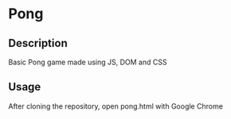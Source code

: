 # Pong
## Description
Basic Pong game made using JS, DOM and CSS

## Usage
After cloning the repository, open pong.html with Google Chrome 
